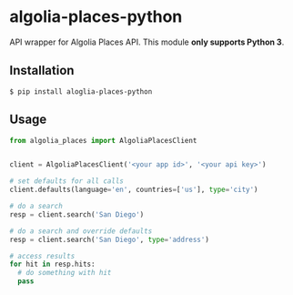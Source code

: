 # algolia-places-python
API wrapper for Algolia Places API. This module **only supports Python 3**.

## Installation

```
$ pip install aloglia-places-python
```


## Usage

```python
from algolia_places import AlgoliaPlacesClient


client = AlgoliaPlacesClient('<your app id>', '<your api key>')

# set defaults for all calls
client.defaults(language='en', countries=['us'], type='city')

# do a search
resp = client.search('San Diego')

# do a search and override defaults
resp = client.search('San Diego', type='address')

# access results
for hit in resp.hits:
  # do something with hit
  pass
```
